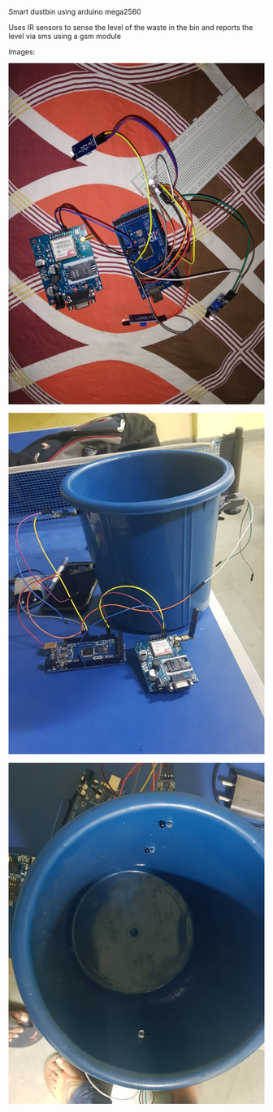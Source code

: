 Smart dustbin using arduino mega2560

Uses IR sensors to sense the level of the waste in the bin and reports the level via sms using a gsm module

Images:

![Prototype-1](images/prototype-1.jpeg "early testing")

![Prototype-2](images/prototype-2_1.jpeg "second prototype")

![Prototype-2-inside](images/prototype-2_inside.jpeg "second prototype_inside")